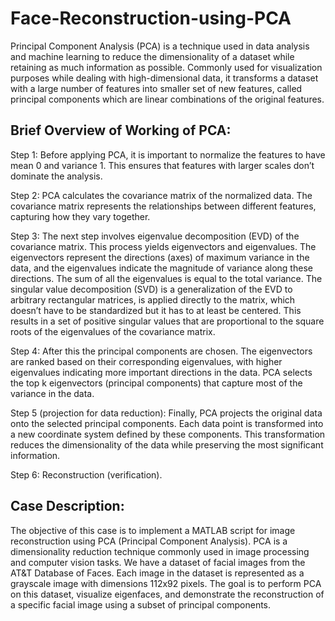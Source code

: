 # Face-Reconstruction-using-PCA
Principal Component Analysis (PCA) is a technique used in data analysis and machine learning to reduce the dimensionality of a dataset while retaining as much information as possible. Commonly used for visualization purposes while dealing with high-dimensional data, it transforms a dataset with a large number of features into smaller set of new features, called principal components which are linear combinations of the original features.  

## **Brief Overview of Working of PCA:** 

Step 1: Before applying PCA, it is important to normalize the features to have mean 0 and variance 1. This ensures that features with larger scales don’t dominate the analysis.  

Step 2: PCA calculates the covariance matrix of the normalized data. The covariance matrix represents the relationships between different features, capturing how they vary together.  

Step 3: The next step involves eigenvalue decomposition (EVD) of the covariance matrix. This process yields eigenvectors and eigenvalues. The eigenvectors represent the directions (axes) of maximum variance in the data, and the eigenvalues indicate the magnitude of variance along these directions. The sum of all the eigenvalues is equal to the total variance. The singular value decomposition (SVD) is a generalization of the EVD to arbitrary rectangular matrices, is applied directly to the matrix, which doesn’t have to be standardized but it has to at least be centered. This results in a set of positive singular values that are proportional to the square roots of the eigenvalues of the covariance matrix.  

Step 4: After this the principal components are chosen. The eigenvectors are ranked based on their corresponding eigenvalues, with higher eigenvalues indicating more important directions in the data. PCA selects the top k eigenvectors (principal components) that capture most of the variance in the data.  

Step 5 (projection for data reduction): Finally, PCA projects the original data onto the selected principal components. Each data point is transformed into a new coordinate system defined by these components. This transformation reduces the dimensionality of the data while preserving the most significant information. 

Step 6: Reconstruction (verification). 

## **Case Description:**
The objective of this case is to implement a MATLAB script for image reconstruction using PCA (Principal Component Analysis). PCA is a dimensionality reduction technique commonly used in image processing and computer vision tasks. We have a dataset of facial images from the AT&T Database of Faces. Each image in the dataset is represented as a grayscale image with dimensions 112x92 pixels. The goal is to perform PCA on this dataset, visualize eigenfaces, and demonstrate the reconstruction of a specific facial image using a subset of principal components. 
